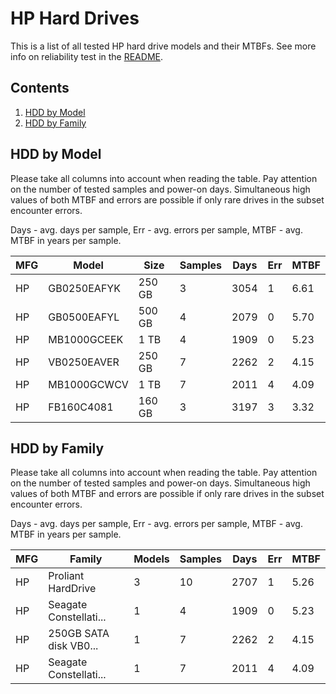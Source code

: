 HP Hard Drives
==============

This is a list of all tested HP hard drive models and their MTBFs. See more
info on reliability test in the [README](https://github.com/bsdhw/SMART).

Contents
--------

1. [ HDD by Model  ](#hdd-by-model)
2. [ HDD by Family ](#hdd-by-family)

HDD by Model
------------

Please take all columns into account when reading the table. Pay attention on the
number of tested samples and power-on days. Simultaneous high values of both MTBF
and errors are possible if only rare drives in the subset encounter errors.

Days - avg. days per sample,
Err  - avg. errors per sample,
MTBF - avg. MTBF in years per sample.

| MFG       | Model              | Size   | Samples | Days  | Err   | MTBF |
|-----------|--------------------|--------|---------|-------|-------|------|
| HP        | GB0250EAFYK        | 250 GB | 3       | 3054  | 1     | 6.61   |
| HP        | GB0500EAFYL        | 500 GB | 4       | 2079  | 0     | 5.70   |
| HP        | MB1000GCEEK        | 1 TB   | 4       | 1909  | 0     | 5.23   |
| HP        | VB0250EAVER        | 250 GB | 7       | 2262  | 2     | 4.15   |
| HP        | MB1000GCWCV        | 1 TB   | 7       | 2011  | 4     | 4.09   |
| HP        | FB160C4081         | 160 GB | 3       | 3197  | 3     | 3.32   |

HDD by Family
-------------

Please take all columns into account when reading the table. Pay attention on the
number of tested samples and power-on days. Simultaneous high values of both MTBF
and errors are possible if only rare drives in the subset encounter errors.

Days - avg. days per sample,
Err  - avg. errors per sample,
MTBF - avg. MTBF in years per sample.

| MFG       | Family                 | Models | Samples | Days  | Err   | MTBF |
|-----------|------------------------|--------|---------|-------|-------|------|
| HP        | Proliant HardDrive     | 3      | 10      | 2707  | 1     | 5.26   |
| HP        | Seagate Constellati... | 1      | 4       | 1909  | 0     | 5.23   |
| HP        | 250GB SATA disk VB0... | 1      | 7       | 2262  | 2     | 4.15   |
| HP        | Seagate Constellati... | 1      | 7       | 2011  | 4     | 4.09   |
